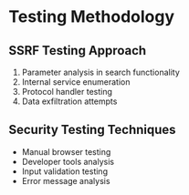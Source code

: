 # Testing Methodology

## SSRF Testing Approach
1. Parameter analysis in search functionality
2. Internal service enumeration
3. Protocol handler testing
4. Data exfiltration attempts

## Security Testing Techniques
- Manual browser testing
- Developer tools analysis
- Input validation testing
- Error message analysis
